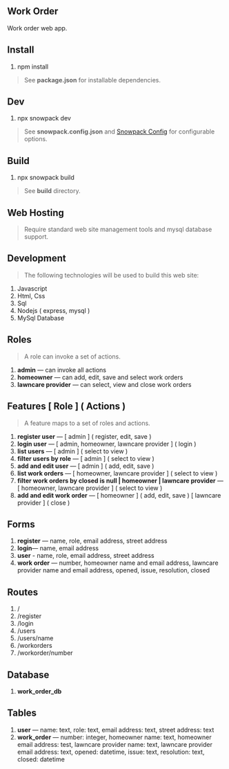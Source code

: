 Work Order
----------
Work order web app.

Install
-------
1. npm install
>See **package.json** for installable dependencies.

Dev
---
1. npx snowpack dev
>See **snowpack.config.json** and [Snowpack Config](https://www.snowpack.dev/reference/configuration) for configurable options.

Build
-----
1. npx snowpack build
>See **build** directory.

Web Hosting
-----------
>Require standard web site management tools and mysql database support.

Development
-----------
>The following technologies will be used to build this web site:
1. Javascript
2. Html, Css
3. Sql
4. Nodejs ( express, mysql )
5. MySql Database

Roles
-----
>A role can invoke a set of actions.
1. **admin** — can invoke all actions
2. **homeowner** — can add, edit, save and select work orders
3. **lawncare provider** — can select, view and close work orders

Features [ Role ] ( Actions )
-----------------------------
>A feature maps to a set of roles and actions.
1. **register user** — [ admin ] ( register, edit, save )
2. **login user** — [ admin, homeowner, lawncare provider ] ( login )
3. **list users** — [ admin ] ( select to view )
4. **filter users by role** — [ admin ] ( select to view )
5. **add and edit user** — [ admin ] ( add, edit, save )
6. **list work orders** — [ homeowner, lawncare provider ] ( select to view )
7. **filter work orders by closed is null | homeowner | lawncare provider** — [ homeowner, lawncare provider ] ( select to view )
8. **add and edit work order** — [ homeowner ] ( add, edit, save ) [ lawncare provider ] ( close )

Forms
-----
1. **register** — name, role, email address, street address
2. **login**— name, email address
3. **user** - name, role, email address, street address
4. **work order** — number, homeowner name and email address, lawncare provider name and email address, opened, issue, resolution, closed

Routes
------
1. /
2. /register
3. /login
4. /users
5. /users/name
6. /workorders
7. /workorder/number

Database
--------
1. **work_order_db**

Tables
------
1. **user** — name: text, role: text, email address: text, street address: text
2. **work_order** — number: integer, homeowner name: text, homeowner email address: test, lawncare provider name: text, lawncare provider email address: text, opened: datetime, issue: text, resolution: text, closed: datetime